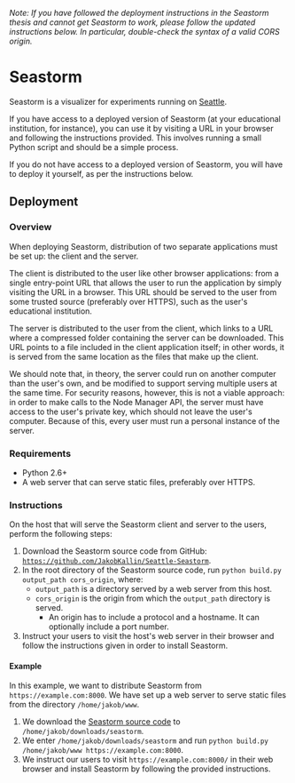 *Note: If you have followed the deployment instructions in the Seastorm thesis and cannot get Seastorm to work, please follow the updated instructions below. In particular, double-check the syntax of a valid CORS origin.*

# Seastorm

Seastorm is a visualizer for experiments running on [Seattle](https://seattle.poly.edu/).

If you have access to a deployed version of Seastorm (at your educational institution, for instance), you can use it by visiting a URL in your browser and following the instructions provided. This involves running a small Python script and should be a simple process.

If you do not have access to a deployed version of Seastorm, you will have to deploy it yourself, as per the instructions below.

## Deployment

### Overview

When deploying Seastorm, distribution of two separate applications must be set up: the client and the server.

The client is distributed to the user like other browser applications: from a single entry-point URL that allows the user to run the application by simply visiting the URL in a browser. This URL should be served to the user from some trusted source (preferably over HTTPS), such as the user's educational institution.

The server is distributed to the user from the client, which links to a URL where a compressed folder containing the server can be downloaded. This URL points to a file included in the client application itself; in other words, it is served from the same location as the files that make up the client.

We should note that, in theory, the server could run on another computer than the user's own, and be modified to support serving multiple users at the same time. For security reasons, however, this is not a viable approach: in order to make calls to the Node Manager API, the server must have access to the user's private key, which should not leave the user's computer. Because of this, every user must run a personal instance of the server.

### Requirements

- Python 2.6+
- A web server that can serve static files, preferably over HTTPS.

### Instructions

On the host that will serve the Seastorm client and server to the users, perform the following steps:

1. Download the Seastorm source code from GitHub: [`https://github.com/JakobKallin/Seattle-Seastorm`](https://github.com/JakobKallin/Seattle-Seastorm).
2. In the root directory of the Seastorm source code, run `python build.py output_path cors_origin`, where:
	- `output_path` is a directory served by a web server from this host.
	- `cors_origin` is the origin from which the `output_path` directory is served.
		- An origin has to include a protocol and a hostname. It can optionally include a port number.
3. Instruct your users to visit the host's web server in their browser and follow the instructions given in order to install Seastorm.

#### Example

In this example, we want to distribute Seastorm from `https://example.com:8000`. We have set up a web server to serve static files from the directory `/home/jakob/www`.

1. We download the [Seastorm source code](https://github.com/JakobKallin/Seattle-Seastorm) to `/home/jakob/downloads/seastorm`.
2. We enter `/home/jakob/downloads/seastorm` and run `python build.py /home/jakob/www https://example.com:8000`.
3. We instruct our users to visit `https://example.com:8000/` in their web browser and install Seastorm by following the provided instructions.
